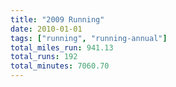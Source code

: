 ```yaml
---
title: "2009 Running"
date: 2010-01-01
tags: ["running", "running-annual"]
total_miles_run: 941.13
total_runs: 192
total_minutes: 7060.70
---
```


<!--more-->
